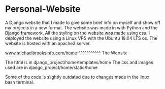 # Personal-Website
A Django website that I made to give some brief info on myself and show off my projects in a new format. The website was made in with Python and the Django framework. All the styling on the website was made using css. I deployed the website using a Linux VPS with the Ubuntu 18.04 LTS os. The website is hosted with an apache2 server.

www.michaelbrooksinfo.com/home
^^^^^^^^^^^
The Website

The html is in django_project/home/templates/home
The css and images used are in django_project/home/static/home

Some of the code is slightly outdated due to changes made in the linux bash terminal.

